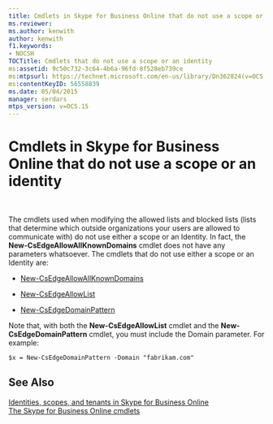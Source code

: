 ```yaml
---
title: Cmdlets in Skype for Business Online that do not use a scope or an identity
ms.reviewer: 
ms.author: kenwith
author: kenwith
f1.keywords:
- NOCSH
TOCTitle: Cmdlets that do not use a scope or an identity
ms:assetid: 9c50c732-3c64-4b6a-96fd-8f528eb739ce
ms:mtpsurl: https://technet.microsoft.com/en-us/library/Dn362824(v=OCS.15)
ms:contentKeyID: 56558839
ms.date: 05/04/2015
manager: serdars
mtps_version: v=OCS.15
---
```


# Cmdlets in Skype for Business Online that do not use a scope or an identity

 


The cmdlets used when modifying the allowed lists and blocked lists (lists that determine which outside organizations your users are allowed to communicate with) do not use either a scope or an Identity. In fact, the **New-CsEdgeAllowAllKnownDomains** cmdlet does not have any parameters whatsoever. The cmdlets that do not use either a scope or an Identity are:

  - [New-CsEdgeAllowAllKnownDomains](https://technet.microsoft.com/en-us/library/jj994088\(v=ocs.15\))

  - [New-CsEdgeAllowList](https://technet.microsoft.com/en-us/library/jj994023\(v=ocs.15\))

  - [New-CsEdgeDomainPattern](https://technet.microsoft.com/en-us/library/jj994040\(v=ocs.15\))

Note that, with both the **New-CsEdgeAllowList** cmdlet and the **New-CsEdgeDomainPattern** cmdlet, you must include the Domain parameter. For example:

    $x = New-CsEdgeDomainPattern -Domain "fabrikam.com"

## See Also


[Identities, scopes, and tenants in Skype for Business Online](identities-scopes-and-tenants-in-skype-for-business-online.md)  
[The Skype for Business Online cmdlets](https://technet.microsoft.com/en-us/library/dn362817\(v=ocs.15\))

